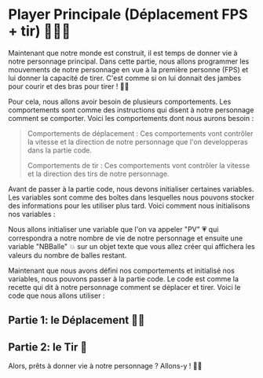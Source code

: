 # Player Principale (Déplacement FPS + tir) 🏃‍♂️🔫

Maintenant que notre monde est construit, il est temps de donner vie à notre personnage principal. Dans cette partie, nous allons programmer les mouvements de notre personnage en vue à la première personne (FPS) et lui donner la capacité de tirer. C'est comme si on lui donnait des jambes pour courir et des bras pour tirer ! 💪🦵

Pour cela, nous allons avoir besoin de plusieurs comportements. Les comportements sont comme des instructions qui disent à notre personnage comment se comporter. Voici les comportements dont nous aurons besoin :

>Comportements de déplacement : Ces comportements vont contrôler la vitesse et la direction de notre personnage que l'on developperas dans la partie code.
>
>Comportements de tir : Ces comportements vont contrôler la vitesse et la direction des tirs de notre personnage.

Avant de passer à la partie code, nous devons initialiser certaines variables. Les variables sont comme des boîtes dans lesquelles nous pouvons stocker des informations pour les utiliser plus tard. Voici comment nous initialisons nos variables :

Nous allons initialiser une variable que l'on va appeler "PV" 💗 qui correspondra a notre nombre de vie de notre personnage et ensuite une variable "NBBalle" 💥 sur un objet texte que vous allez créer qui affichera les valeurs du nombre de balles restant.

Maintenant que nous avons défini nos comportements et initialisé nos variables, nous pouvons passer à la partie code. Le code est comme la recette qui dit à notre personnage comment se déplacer et tirer. Voici le code que nous allons utiliser :

## Partie 1: le Déplacement 🏃‍♂️

## Partie 2: le Tir 🔫

Alors, prêts à donner vie à notre personnage ? Allons-y ! 🚀🎉
